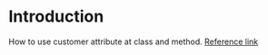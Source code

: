# Introduction

How to use customer attribute at class and method. [Reference link](https://stackoverflow.com/questions/6469027/call-methods-using-names-in-c-sharp/6469143)
